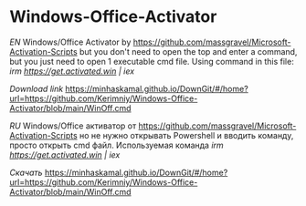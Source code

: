 # Windows-Office-Activator
*EN*
Windows/Office Activator by https://github.com/massgravel/Microsoft-Activation-Scripts but you don't need to open the top and enter a command, but you just need to open 1 executable cmd file. Using command in this file: *irm https://get.activated.win | iex*

*Download link*
    https://minhaskamal.github.io/DownGit/#/home?url=https://github.com/Kerimniy/Windows-Office-Activator/blob/main/WinOff.cmd


*RU*
Windows/Office активатор от https://github.com/massgravel/Microsoft-Activation-Scripts но не нужно открывать Powershell и вводить команду, просто открыть cmd файл. Используемая команда *irm https://get.activated.win | iex*

*Скачать*
    https://minhaskamal.github.io/DownGit/#/home?url=https://github.com/Kerimniy/Windows-Office-Activator/blob/main/WinOff.cmd
